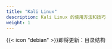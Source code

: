 ```yaml
---
title: "Kali Linux"
description: Kali Linux 的使用方法和技巧
weight: 1
---
```

{{< icon "debian" >}}即将更新：目录结构

